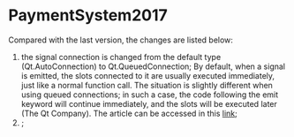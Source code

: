 # PaymentSystem2017
Compared with the last version, the changes are listed below:
1. the signal connection is changed from the default type (Qt.AutoConnection) to Qt.QueuedConnection; By default, when a signal is emitted, the slots connected to it are usually executed immediately, just like a normal function call. The situation is slightly different when using queued connections; in such a case, the code following the emit keyword will continue immediately, and the slots will be executed later (The Qt Company). The article can be accessed in this [link](http://doc.qt.io/qt-5/signalsandslots.html);
2. ;
